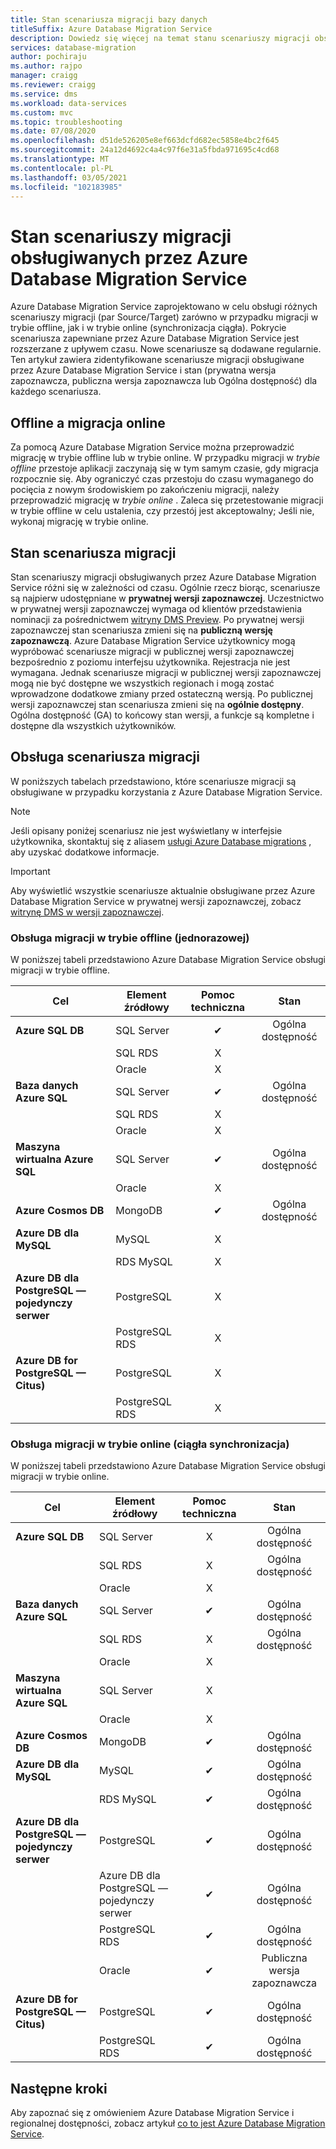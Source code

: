 ```yaml
---
title: Stan scenariusza migracji bazy danych
titleSuffix: Azure Database Migration Service
description: Dowiedz się więcej na temat stanu scenariuszy migracji obsługiwanych przez Azure Database Migration Service.
services: database-migration
author: pochiraju
ms.author: rajpo
manager: craigg
ms.reviewer: craigg
ms.service: dms
ms.workload: data-services
ms.custom: mvc
ms.topic: troubleshooting
ms.date: 07/08/2020
ms.openlocfilehash: d51de526205e8ef663dcfd682ec5858e4bc2f645
ms.sourcegitcommit: 24a12d4692c4a4c97f6e31a5fbda971695c4cd68
ms.translationtype: MT
ms.contentlocale: pl-PL
ms.lasthandoff: 03/05/2021
ms.locfileid: "102183985"
---
```

# <a name="status-of-migration-scenarios-supported-by-azure-database-migration-service"></a>Stan scenariuszy migracji obsługiwanych przez Azure Database Migration Service

Azure Database Migration Service zaprojektowano w celu obsługi różnych scenariuszy migracji (par Source/Target) zarówno w przypadku migracji w trybie offline, jak i w trybie online (synchronizacja ciągła). Pokrycie scenariusza zapewniane przez Azure Database Migration Service jest rozszerzane z upływem czasu. Nowe scenariusze są dodawane regularnie. Ten artykuł zawiera zidentyfikowane scenariusze migracji obsługiwane przez Azure Database Migration Service i stan (prywatna wersja zapoznawcza, publiczna wersja zapoznawcza lub Ogólna dostępność) dla każdego scenariusza.

## <a name="offline-versus-online-migrations"></a>Offline a migracja online

Za pomocą Azure Database Migration Service można przeprowadzić migrację w trybie offline lub w trybie online. W przypadku migracji w *trybie offline* przestoje aplikacji zaczynają się w tym samym czasie, gdy migracja rozpocznie się. Aby ograniczyć czas przestoju do czasu wymaganego do pocięcia z nowym środowiskiem po zakończeniu migracji, należy przeprowadzić migrację w *trybie online* . Zaleca się przetestowanie migracji w trybie offline w celu ustalenia, czy przestój jest akceptowalny; Jeśli nie, wykonaj migrację w trybie online.

## <a name="migration-scenario-status"></a>Stan scenariusza migracji

Stan scenariuszy migracji obsługiwanych przez Azure Database Migration Service różni się w zależności od czasu. Ogólnie rzecz biorąc, scenariusze są najpierw udostępniane w **prywatnej wersji zapoznawczej**. Uczestnictwo w prywatnej wersji zapoznawczej wymaga od klientów przedstawienia nominacji za pośrednictwem [witryny DMS Preview](https://aka.ms/dms-preview). Po prywatnej wersji zapoznawczej stan scenariusza zmieni się na **publiczną wersję zapoznawczą**. Azure Database Migration Service użytkownicy mogą wypróbować scenariusze migracji w publicznej wersji zapoznawczej bezpośrednio z poziomu interfejsu użytkownika. Rejestracja nie jest wymagana.  Jednak scenariusze migracji w publicznej wersji zapoznawczej mogą nie być dostępne we wszystkich regionach i mogą zostać wprowadzone dodatkowe zmiany przed ostateczną wersją. Po publicznej wersji zapoznawczej stan scenariusza zmieni się na **ogólnie dostępny**. Ogólna dostępność (GA) to końcowy stan wersji, a funkcje są kompletne i dostępne dla wszystkich użytkowników.

## <a name="migration-scenario-support"></a>Obsługa scenariusza migracji

W poniższych tabelach przedstawiono, które scenariusze migracji są obsługiwane w przypadku korzystania z Azure Database Migration Service.

> [!NOTE]
> Jeśli opisany poniżej scenariusz nie jest wyświetlany w interfejsie użytkownika, skontaktuj się z aliasem [usługi Azure Database migrations](mailto:AskAzureDatabaseMigrations@service.microsoft.com) , aby uzyskać dodatkowe informacje.

> [!IMPORTANT]
> Aby wyświetlić wszystkie scenariusze aktualnie obsługiwane przez Azure Database Migration Service w prywatnej wersji zapoznawczej, zobacz [witrynę DMS w wersji zapoznawczej](https://aka.ms/dms-preview).

### <a name="offline-one-time-migration-support"></a>Obsługa migracji w trybie offline (jednorazowej)

W poniższej tabeli przedstawiono Azure Database Migration Service obsługi migracji w trybie offline.

| Cel  | Element źródłowy | Pomoc techniczna | Stan |
| ------------- | ------------- |:-------------:|:-------------:|
| **Azure SQL DB** | SQL Server | ✔ | Ogólna dostępność |
|   | SQL RDS | X |  |
|   | Oracle | X |  |
| **Baza danych Azure SQL** | SQL Server | ✔ | Ogólna dostępność |
|   | SQL RDS | X |  |
|   | Oracle | X |   |
| **Maszyna wirtualna Azure SQL** | SQL Server | ✔ | Ogólna dostępność |
|   | Oracle | X |   |
| **Azure Cosmos DB** | MongoDB | ✔ | Ogólna dostępność |
| **Azure DB dla MySQL** | MySQL | X |   |
|   | RDS MySQL | X |   |
| **Azure DB dla PostgreSQL — pojedynczy serwer** | PostgreSQL | X |
|  | PostgreSQL RDS | X |   |
| **Azure DB for PostgreSQL — Citus)** | PostgreSQL | X |
|  | PostgreSQL RDS | X |   |

### <a name="online-continuous-sync-migration-support"></a>Obsługa migracji w trybie online (ciągła synchronizacja)

W poniższej tabeli przedstawiono Azure Database Migration Service obsługi migracji w trybie online.

| Cel  | Element źródłowy | Pomoc techniczna | Stan |
| ------------- | ------------- |:-------------:|:-------------:|
| **Azure SQL DB** | SQL Server | X | Ogólna dostępność |
|   | SQL RDS | X | Ogólna dostępność |
|   | Oracle | X |  |
| **Baza danych Azure SQL** | SQL Server | ✔ | Ogólna dostępność |
|   | SQL RDS | X | Ogólna dostępność |
|   | Oracle | X |  |
| **Maszyna wirtualna Azure SQL** | SQL Server | X |   |
|   | Oracle  | X |  |
| **Azure Cosmos DB** | MongoDB | ✔ | Ogólna dostępność |
| **Azure DB dla MySQL** | MySQL | ✔ | Ogólna dostępność |
|   | RDS MySQL | ✔ | Ogólna dostępność |
| **Azure DB dla PostgreSQL — pojedynczy serwer** | PostgreSQL | ✔ | Ogólna dostępność |
|   | Azure DB dla PostgreSQL — pojedynczy serwer | ✔ | Ogólna dostępność |
|   | PostgreSQL RDS | ✔ | Ogólna dostępność |
|   | Oracle | ✔ | Publiczna wersja zapoznawcza |
| **Azure DB for PostgreSQL — Citus)** | PostgreSQL | ✔ | Ogólna dostępność |
|   | PostgreSQL RDS | ✔ | Ogólna dostępność |


## <a name="next-steps"></a>Następne kroki

Aby zapoznać się z omówieniem Azure Database Migration Service i regionalnej dostępności, zobacz artykuł [co to jest Azure Database Migration Service](dms-overview.md).
